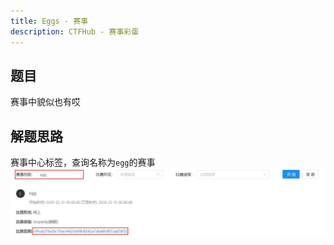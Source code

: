```yaml
---
title: Eggs - 赛事
description: CTFHub - 赛事彩蛋
---
```


## 题目

赛事中貌似也有哎

## 解题思路

赛事中心标签，查询名称为`egg`的赛事<br>
![取得 flag](img/ctfhub_match01.jpg)